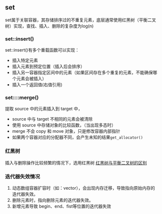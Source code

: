 ## set
set属于关联容器，其存储排序过的不重复元素，底层通常使用红黑树（平衡二叉树）实现，查找、插入、删除的复杂度为log(n)
### set::insert()
set::insert()有多个重载函数可以实现：
- 插入特定元素
- 插入元素到预定位置（插入后会排序）
- 插入另一容器指定区间中的元素（如果区间存在多个重复的元素，不能确保哪个元素会被插入）
- 插入一个返回值(右值引用)

### set::::merge()
提取 source 中的元素插入到 target 中，
- source 中与 target 不相同的元素会被清除
- 使用 source 中存储对象的比较函数，（当出现多态时）
- merge 不会 copy 和 move 对象，只是修改容器内部指针
- 如果两个容器对应的分配器不同，会产生未知的结果`get_allocator()`
### 红黑树
插入与删除操作比较频繁的情况下，选用红黑树
[红黑树与平衡二叉树的区别](https://blog.csdn.net/y506798278/article/details/104275033)

### 迭代器失效情况
1. 动态数组容器扩容时（如：vector），会出现内存迁移，导致指向原始内存的迭代器失效。
2. 删除元素时，指向删除元素的迭代器失效。
3. 新增元素导致 begin、end、fist等位置的迭代器失效
  